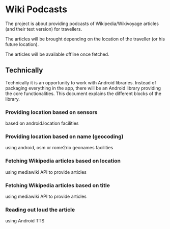 
# Wiki Podcasts

The project is about providing podcasts of Wikipedia/Wikivoyage articles (and their text version) for travellers.

The articles will be brought depending on the location of the traveller (or his future location).

The articles will be available offline once fetched.

## Technically

Technically it is an opportunity to work with Android libraries. Instead of packaging everything in the app, there will be an Android library providing the core functionalities. This document explains the different blocks of the library.

### Providing location based on sensors

based on android.location facilities

### Providing location based on name (geocoding)

using android, osm or rome2rio geonames facilities

### Fetching Wikipedia articles based on location

using mediawiki API to provide articles

### Fetching Wikipedia articles based on title

using mediawiki API to provide articles

### Reading out loud the article

using Android TTS
